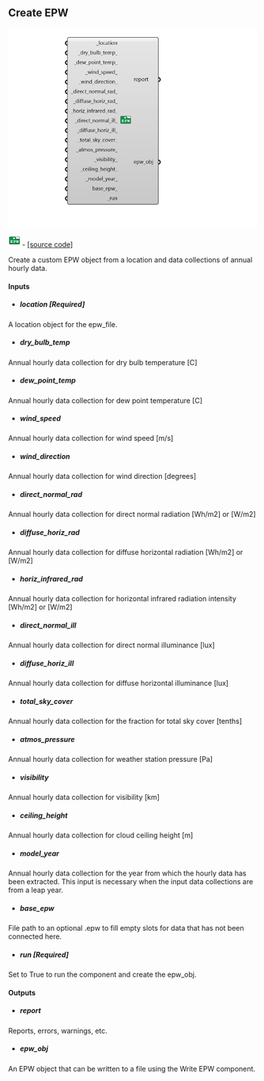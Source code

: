 ## Create EPW

![](../../images/components/Create_EPW.png)

![](../../images/icons/Create_EPW.png) - [[source code]](https://github.com/ladybug-tools/dragonfly-grasshopper/blob/master/dragonfly_grasshopper/src//DF%20Create%20EPW.py)


Create a custom EPW object from a location and data collections of annual hourly data. 



#### Inputs
* ##### location [Required]
A location object for the epw_file. 
* ##### dry_bulb_temp 
Annual hourly data collection for dry bulb temperature [C] 
* ##### dew_point_temp 
Annual hourly data collection for dew point temperature [C] 
* ##### wind_speed 
Annual hourly data collection for wind speed [m/s] 
* ##### wind_direction 
Annual hourly data collection for wind direction [degrees] 
* ##### direct_normal_rad 
Annual hourly data collection for direct normal radiation [Wh/m2] or [W/m2] 
* ##### diffuse_horiz_rad 
Annual hourly data collection for diffuse horizontal radiation [Wh/m2] or [W/m2] 
* ##### horiz_infrared_rad 
Annual hourly data collection for horizontal infrared radiation intensity [Wh/m2] or [W/m2] 
* ##### direct_normal_ill 
Annual hourly data collection for direct normal illuminance [lux] 
* ##### diffuse_horiz_ill 
Annual hourly data collection for diffuse horizontal illuminance [lux] 
* ##### total_sky_cover 
Annual hourly data collection for the fraction for total sky cover [tenths] 
* ##### atmos_pressure 
Annual hourly data collection for weather station pressure [Pa] 
* ##### visibility 
Annual hourly data collection for visibility [km] 
* ##### ceiling_height 
Annual hourly data collection for cloud ceiling height [m] 
* ##### model_year 
Annual hourly data collection for the year from which the hourly data has been extracted. This input is necessary when the input data collections are from a leap year. 
* ##### base_epw 
File path to an optional .epw to fill empty slots for data that has not been connected here. 
* ##### run [Required]
Set to True to run the component and create the epw_obj. 

#### Outputs
* ##### report
Reports, errors, warnings, etc. 
* ##### epw_obj
An EPW object that can be written to a file using the Write EPW component. 